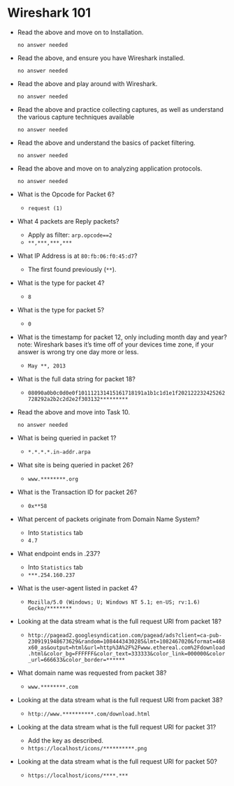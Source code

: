 # Wireshark 101

- Read the above and move on to Installation.

	  no answer needed

- Read the above, and ensure you have Wireshark installed.

	  no answer needed

- Read the above and play around with Wireshark.

	  no answer needed

- Read the above and practice collecting captures, as well as understand the various capture techniques available

	  no answer needed

- Read the above and understand the basics of packet filtering.

	  no answer needed

- Read the above and move on to analyzing application protocols.

	  no answer needed

- What is the Opcode for Packet 6?

	- `request (1)`

- What 4 packets are Reply packets?

	- Apply as filter: `arp.opcode==2`
	- `**,***,***,***`

- What IP Address is at `80:fb:06:f0:45:d7`?

	- The first found previously (`**`).

- What is the type for packet 4?

	- `8`

- What is the type for packet 5?

	- `0`

- What is the timestamp for packet 12, only including month day and year? note: Wireshark bases it’s time off of your devices time zone, if your answer is wrong try one day more or less.
	
	- `May **, 2013`

- What is the full data string for packet 18?

	- `08090a0b0c0d0e0f101112131415161718191a1b1c1d1e1f202122232425262728292a2b2c2d2e2f303132*********`

- Read the above and move into Task 10.

	  no answer needed

- What is being queried in packet 1?

	- `*.*.*.*.in-addr.arpa`

- What site is being queried in packet 26?

	- `www.********.org`

- What is the Transaction ID for packet 26?

	- `0x**58`

- What percent of packets originate from Domain Name System?

	- Into `Statistics` tab
	- `4.7`

- What endpoint ends in .237?

	- Into `Statistics` tab
	- `***.254.160.237`

- What is the user-agent listed in packet 4?

	- `Mozilla/5.0 (Windows; U; Windows NT 5.1; en-US; rv:1.6) Gecko/********`

- Looking at the data stream what is the full request URI from packet 18?

	- `http://pagead2.googlesyndication.com/pagead/ads?client=ca-pub-2309191948673629&random=1084443430285&lmt=1082467020&format=468x60_as&output=html&url=http%3A%2F%2Fwww.ethereal.com%2Fdownload.html&color_bg=FFFFFF&color_text=333333&color_link=000000&color_url=666633&color_border=******`

- What domain name was requested from packet 38?

	- `www.********.com`

- Looking at the data stream what is the full request URI from packet 38?

	- `http://www.**********.com/download.html`

- Looking at the data stream what is the full request URI for packet 31?

	- Add the key as described.
	- `https://localhost/icons/**********.png`

- Looking at the data stream what is the full request URI for packet 50?

	- `https://localhost/icons/****.***`
